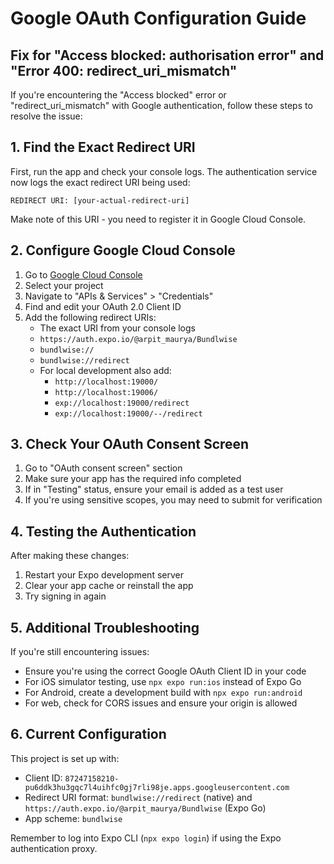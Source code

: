 # Google OAuth Configuration Guide

## Fix for "Access blocked: authorisation error" and "Error 400: redirect_uri_mismatch"

If you're encountering the "Access blocked" error or "redirect_uri_mismatch" with Google authentication, follow these steps to resolve the issue:

## 1. Find the Exact Redirect URI

First, run the app and check your console logs. The authentication service now logs the exact redirect URI being used:
```
REDIRECT URI: [your-actual-redirect-uri]
```

Make note of this URI - you need to register it in Google Cloud Console.

## 2. Configure Google Cloud Console

1. Go to [Google Cloud Console](https://console.cloud.google.com/)
2. Select your project
3. Navigate to "APIs & Services" > "Credentials"
4. Find and edit your OAuth 2.0 Client ID
5. Add the following redirect URIs:
   - The exact URI from your console logs
   - `https://auth.expo.io/@arpit_maurya/Bundlwise`
   - `bundlwise://`
   - `bundlwise://redirect`
   - For local development also add:
     - `http://localhost:19000/`
     - `http://localhost:19006/`
     - `exp://localhost:19000/redirect`
     - `exp://localhost:19000/--/redirect`

## 3. Check Your OAuth Consent Screen

1. Go to "OAuth consent screen" section
2. Make sure your app has the required info completed
3. If in "Testing" status, ensure your email is added as a test user
4. If you're using sensitive scopes, you may need to submit for verification

## 4. Testing the Authentication

After making these changes:

1. Restart your Expo development server
2. Clear your app cache or reinstall the app
3. Try signing in again

## 5. Additional Troubleshooting

If you're still encountering issues:

- Ensure you're using the correct Google OAuth Client ID in your code
- For iOS simulator testing, use `npx expo run:ios` instead of Expo Go
- For Android, create a development build with `npx expo run:android`
- For web, check for CORS issues and ensure your origin is allowed

## 6. Current Configuration

This project is set up with:
- Client ID: `87247158210-pu6ddk3hu3gqc7l4uihfc0gj7rli98je.apps.googleusercontent.com`
- Redirect URI format: `bundlwise://redirect` (native) and `https://auth.expo.io/@arpit_maurya/Bundlwise` (Expo Go)
- App scheme: `bundlwise`

Remember to log into Expo CLI (`npx expo login`) if using the Expo authentication proxy. 